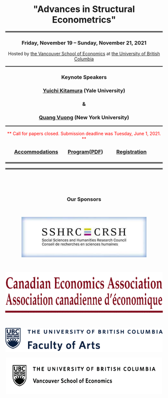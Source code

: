 <h1 align = "center">"Advances in Structural Econometrics" </h1>
<hr style="border:2px solid gray"> 
<h3 align = "center"> Friday, November 19 – Sunday, November 21, 2021 </h3>
<div align = "center"><span> Hosted by <a href = "https://economics.ubc.ca/" target="_blank">the Vancouver School of Economics</a> at <a href = "https://www.ubc.ca/" target="_blank">the University of British Columbia</a></span></div>
<hr style="border:1px solid gray"> 

<h3 align = "center">Keynote Speakers</h3>
 
<h3 align = "center"><strong><a href = "https://economics.yale.edu/people/faculty/yuichi-kitamura" target="_blank">Yuichi Kitamura</a></strong> (Yale University)</h3>
<h3 align = "center"><strong>&</strong></h3>
<h3 align = "center"><strong><a href = "https://as.nyu.edu/faculty/quang-vuong0.html" target="_blank">Quang Vuong</a></strong> (New York University)</h3>
<hr style="border:1px solid gray">

<div align = "center"><span style = "color:red">** Call for papers closed. Submission deadline was Tuesday, June 1, 2021. **</span></div>

<h3 align = "center"> <a href="Accommodation.html">Accommodations</a> &nbsp;&nbsp;&nbsp;&nbsp;&nbsp;&nbsp;&nbsp;<a href="Program_2021.html" target="_blank">Program</a>(<a href="Program_2021.pdf" target="_blank">PDF</a>) &nbsp; &nbsp; &nbsp; &nbsp; &nbsp; <a href="Registration.html">Registration</a>&nbsp;&nbsp;&nbsp;&nbsp;&nbsp;&nbsp;</h3>
<h3 align = "center"></h3>
<hr style="border:2px solid gray"> 
<hr style="border:2px solid gray">
<p>&nbsp;</p>
<p>&nbsp;</p>
<h3 align = "center">Our Sponsors</h3>
<p>&nbsp;</p>
<p align = "center"><a href="https://www.sshrc-crsh.gc.ca/home-accueil-eng.aspx" target="_blank"><img alt="" img src="sponsors/SSHRC_logo.jpg" style="height:129px; width:400px"></a></p>
<p>&nbsp;</p>
<p align = "center"><a href="https://www.economics.ca/cpages/home" target="_blank"><img alt="" src="sponsors/CEA_logo.png" style="height:130px; width:600px"></a></p>
<p>&nbsp;</p>
<p align = "center"><a href="https://www.arts.ubc.ca/" target="_blank"><img alt="" src="sponsors/UBCFA_logo.png" style="height:118; width:565px"></a></p>
<p align = "center"><a href="https://economics.ubc.ca" target="_blank"><img alt="" src="sponsors/VSE_logo.png" style="height:117px; width:500px"></a></p>


